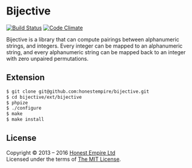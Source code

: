 # Bijective

[![Build Status](https://secure.travis-ci.org/honestempire/bijective.png?branch=master)](http://travis-ci.org/honestempire/bijective)
[![Code Climate](https://codeclimate.com/github/honestempire/bijective.png)](https://codeclimate.com/github/honestempire/bijective)

Bijective is a library that can compute pairings between alphanumeric strings,
and integers. Every integer can be mapped to an alphanumeric string, and every
alphanumeric string can be mapped back to an integer with zero unpaired
permutations.

## Extension

```bash
$ git clone git@github.com:honestempire/bijective.git
$ cd bijective/ext/bijective
$ phpize
$ ./configure
$ make
$ make install
```

## License

Copyright © 2013 – 2016 [Honest Empire Ltd](http://www.honestempire.com)  
Licensed under the terms of [The MIT License](LICENSE.md).
